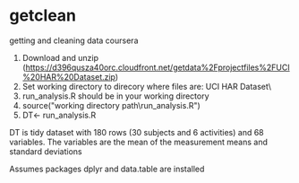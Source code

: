 # getclean
getting and cleaning data coursera

1. Download and unzip (https://d396qusza40orc.cloudfront.net/getdata%2Fprojectfiles%2FUCI%20HAR%20Dataset.zip) 
2. Set working directory to direcory where files are: UCI HAR Dataset\
3. run_analysis.R should be in your working directory
4. source("working directory path\run_analysis.R")
5. DT<- run_analysis.R

DT is tidy dataset with 180 rows (30 subjects and 6 activities) and 68 variables. The variables are the mean of the measurement means and standard deviations

Assumes packages dplyr and data.table are installed
